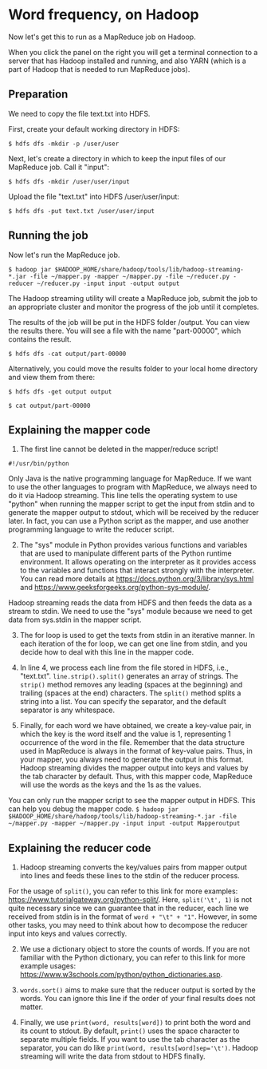 # Word frequency, on Hadoop

Now let's get this to run as a MapReduce job on Hadoop.

When you click the panel on the right you will get a terminal connection to a server that has Hadoop installed and 
running, and also YARN (which is a part of Hadoop that is needed to run MapReduce jobs).

## Preparation
We need to copy the file text.txt into HDFS.

First, create your default working directory in HDFS:

```$ hdfs dfs -mkdir -p /user/user```

Next, let's create a directory in which to keep the input files of our MapReduce job. Call it "input":

```$ hdfs dfs -mkdir /user/user/input```

Upload the file "text.txt" into HDFS /user/user/input:

```$ hdfs dfs -put text.txt /user/user/input```

## Running the job
Now let's run the MapReduce job.

```$ hadoop jar $HADOOP_HOME/share/hadoop/tools/lib/hadoop-streaming-*.jar -file ~/mapper.py -mapper ~/mapper.py -file ~/reducer.py -reducer ~/reducer.py -input input -output output```

The Hadoop streaming utility will create a MapReduce job, submit the job to an appropriate cluster and monitor the 
progress of the job until it completes.

The results of the job will be put in the HDFS folder /output. You can view the results there. You will see a file with 
the name "part-00000", which contains the result.

```$ hdfs dfs -cat output/part-00000```

Alternatively, you could move the results folder to your local home directory and view them from there:

```$ hdfs dfs -get output output```

```$ cat output/part-00000```

## Explaining the mapper code

1. The first line cannot be deleted in the mapper/reduce script!

```#!/usr/bin/python```

Only Java is the native programming language for MapReduce. If we want to use the other languages to program with 
MapReduce, we always need to do it via Hadoop streaming. This line tells the operating system to use "python" when 
running the mapper script to get the input from stdin and to generate the mapper output to stdout, which will be 
received by the reducer later. In fact, you can use a Python script as the mapper, and use another programming language 
to write the reducer script.

2. The "sys" module in Python provides various functions and variables that are used to manipulate different parts of 
the Python runtime environment. It allows operating on the interpreter as it provides access to the variables and 
functions that interact strongly with the interpreter. You can read more details at 
https://docs.python.org/3/library/sys.html and https://www.geeksforgeeks.org/python-sys-module/. 

Hadoop streaming reads the data from HDFS and then feeds the data as a stream to stdin. We need to use the "sys" module 
because we need to get data from sys.stdin in the mapper script.

3. The for loop is used to get the texts from stdin in an iterative manner. In each iteration of the for loop, we can 
get one line from stdin, and you decide how to deal with this line in the mapper code.

4. In line 4, we process each line from the file stored in HDFS, i.e., "text.txt". ```line.strip().split()``` generates an 
array of strings. The ```strip()``` method removes any leading (spaces at the beginning) and trailing (spaces at the end) 
characters. The ```split()``` method splits a string into a list. You can specify the separator, and the default 
separator is any whitespace.

5. Finally, for each word we have obtained, we create a key-value pair, in which the key is the word itself and the 
value is 1, representing 1 occurrence of the word in the file. Remember that the data structure used in MapReduce is 
always in the format of key-value pairs. Thus, in your mapper, you always need to generate the output in this format. 
Hadoop streaming divides the mapper output into keys and values by the tab character by default. Thus, with this mapper 
code, MapReduce will use the words as the keys and the 1s as the values.

You can only run the mapper script to see the mapper output in HDFS. This can help you debug the mapper code.
```$ hadoop jar $HADOOP_HOME/share/hadoop/tools/lib/hadoop-streaming-*.jar -file ~/mapper.py -mapper ~/mapper.py -input input -output Mapperoutput```

## Explaining the reducer code

1. Hadoop streaming converts the key/values pairs from mapper output into lines and feeds these lines to the stdin of 
the reducer process. 

For the usage of ```split()```, you can refer to this link for more examples: https://www.tutorialgateway.org/python-split/. 
Here, ```split('\t', 1)``` is not quite necessary since we can guarantee that in the reducer, each line we received from stdin 
is in the format of ```word + "\t" + "1"```. However, in some other tasks, you may need to think about how to decompose the 
reducer input into keys and values correctly.

2. We use a dictionary object to store the counts of words. If you are not familiar with the Python dictionary, you can 
refer to this link for more example usages: https://www.w3schools.com/python/python_dictionaries.asp. 

3. ```words.sort()``` aims to make sure that the reducer output is sorted by the words. You can ignore this line if the 
order of your final results does not matter.

4. Finally, we use ```print(word, results[word])``` to print both the word and its count to stdout. By default, 
```print()``` uses the space character to separate multiple fields. If you want to use the tab character as the 
separator, you can do like ```print(word, results[word]sep='\t')```. Hadoop streaming will write the data from stdout 
to HDFS finally. 
